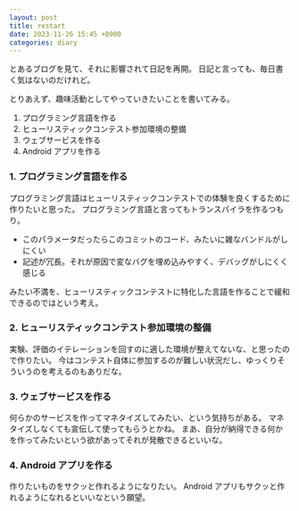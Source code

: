 ```yaml
---
layout: post
title: restart
date: 2023-11-26 15:45 +0900
categories: diary
---
```


とあるブログを見て、それに影響されて日記を再開。
日記と言っても、毎日書く気はないのだけれど。

とりあえず、趣味活動としてやっていきたいことを書いてみる。

1. プログラミング言語を作る
1. ヒューリスティックコンテスト参加環境の整備
1. ウェブサービスを作る
1. Android アプリを作る

### 1. プログラミング言語を作る

プログラミング言語はヒューリスティックコンテストでの体験を良くするために作りたいと思った。
プログラミング言語と言ってもトランスパイラを作るつもり。

- このパラメータだったらこのコミットのコード、みたいに雑なバンドルがしにくい
- 記述が冗長。それが原因で変なバグを埋め込みやすく、デバッグがしにくく感じる

みたい不満を、ヒューリスティックコンテストに特化した言語を作ることで緩和できるのではという考え。

### 2. ヒューリスティックコンテスト参加環境の整備

実験、評価のイテレーションを回すのに適した環境が整えてないな、と思ったので作りたい。
今はコンテスト自体に参加するのが難しい状況だし、ゆっくりそういうのを考えるのもありだな。

### 3. ウェブサービスを作る

何らかのサービスを作ってマネタイズしてみたい、という気持ちがある。
マネタイズしなくても宣伝して使ってもらうとかね。
まあ、自分が納得できる何かを作ってみたいという欲があってそれが発散できるといいな。

### 4. Android アプリを作る

作りたいものをサクッと作れるようになりたい。
Android アプリもサクッと作れるようになれるといいなという願望。

